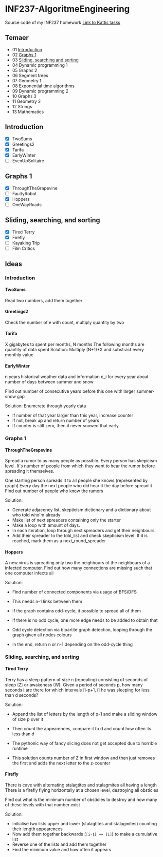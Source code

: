 # INF237-AlgoritmeEngineering 
Source code of my INF237 homework
[Link to Kattis tasks](https://uib.kattis.com/courses/INF237/spring22)

## Temaer
* 01 	[Introduction](#introduction)
* 02 	[Graphs 1](#graphs-1)
* 03 	[Sliding, searching and sorting](#sliding-searching-and-sorting)
* 04 	Dynamic programming 1
* 05 	Graphs 2
* 06 	Segment trees
* 07 	Geometry 1
* 08 	Exponential time algorithms
* 09 	Dynamic programming 2
* 10 	Graphs 3
* 11 	Geometry 2
* 12 	Strings
* 13 	Mathematics

## Introduction
* [x] TwoSums
* [x] Greetings2
* [x] Tarifa
* [x] EarlyWinter
* [ ] EvenUpSolitaire

## Graphs 1
* [x] ThroughTheGrapevine
* [ ] FaultyRobot
* [x] Hoppers
* [ ] OneWayRoads

## Sliding, searching, and sorting 
* [x] Tired Terry
* [x] Firefly
* [ ] Kayaking Trip
* [ ] Film Critics

## Ideas
### Introduction
#### TwoSums
Read two numbers, add them together
#### Greetings2
Check the number of e with count, multiply quantity by two
#### Tarifa
X gigabytes to spent per months, N months
The following months are quantity of data spent
Solution: Multiply (N+1)*X and substract every monthly value 
#### EarlyWinter
n years historical weather data and information d_i for every year about number of days between summer and snow

Find out number of consecutive years before this one with larger summer-snow gap
	
Solution: Enumerate through yearly data
- If number of that year larger than this year, increase counter
- If not, break up and return number of years
- If counter is still zero, then it never snowed that early

### Graphs 1
#### ThroughTheGrapevine
Spread a rumor to as many people as possible.
Every person has skepicism level.
It's number of people from which they want to hear the rumor before spreading it themselves.

One starting person spreads it to all people she knows (represented by graph)
Every day the next people who did hear it the day before spread it
Find out number of people who know the rumors

Solution:
- Generate adjacency list, skepticism dictionary and a dictionary about who told who'm already
- Make list of next spreaders containing only the starter
- Make a loop with amount of days.
- In each iteration, loop through next spreaders and get their neighbours.
- Add their spreader to the told_list and check skepticism level. If it is reached, mark them as a next_round_spreader
	
#### Hoppers
A new virus is spreading only two the neighbours of the neighbours of a infected computer.
Find out how many connections are missing such that one computer infects all
	
Solution:
- Find number of connected components via usage of BFS/DFS
- This needs n-1 links between them
- If the graph contains odd-cycle, it possible to spread all of them
- If there is no odd cycle, one more edge needs to be added to obtain that
- Odd cycle detection via bipartite graph detection, looping through the graph given all nodes colours
	
- In the end, return n or n-1 depending on the odd-cycle thing

### Sliding, searching, and sorting 

#### Tired Terry
Terry has a sleep pattern of size n (repeating) consisting of seconds of sleep (Z) or awakeness (W). Given a period of seconds p, how many seconds i are there for which intervals [i-p+1, i] he was sleeping for less than d seconds?
	
Solution:
- Append the list of letters by the length of p-1 and make a sliding window of size p over it
- Then count the appearences, compare it to d and count how often its less than d

- The pythonic way of fancy slicing does not get accepted due to horrible runtime
- This solution counts number of Z in first window and then just removes the first and adds the next letter to the z-counter

#### Firefly
There is cave with alternating stalagtites and stalagmites all having a length
There is a firefly flying horizontally at a chosen level, destroying all obsticles

Find out what is the minimum number of obsticles to destroy and how many of these levels with that number exist

Solution:
- Initialise two lists upper and lower (stalagtites and stalagmites) counting their length appearences
- Now add them together backwards (`[i-1] += [i]`) to make a cumulative list
- Reverse one of the lists and add them together
- Find the minimum value and how often it appears